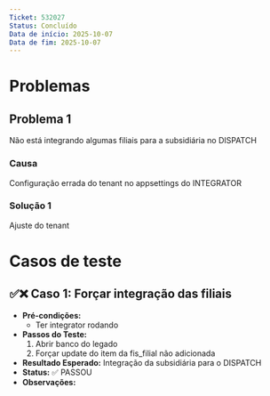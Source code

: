 ```yaml
---
Ticket: 532027
Status: Concluído
Data de início: 2025-10-07
Data de fim: 2025-10-07
---
```

# Problemas
## Problema 1
Não está integrando algumas filiais para a subsidiária no DISPATCH
### Causa
Configuração errada do tenant no appsettings do INTEGRATOR
### Solução 1
Ajuste do tenant
# Casos de teste

## ✅❌ Caso 1: Forçar integração das filiais

- **Pré-condições:**
    - Ter integrator rodando
- **Passos do Teste:**
    1. Abrir banco do legado
    2. Forçar update do item da fis_filial não adicionada
- **Resultado Esperado:** Integração da subsidiária para o DISPATCH
- **Status:** ✅ PASSOU
- **Observações:**